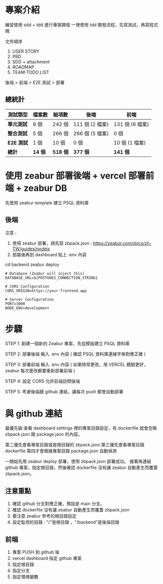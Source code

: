 # 專案介紹

練習使用 sdd + tdd 進行專案開發
一律使用 tdd 開發流程，先寫測試，再寫程式碼

文件順序
1. USER STORY
2. PRD
3. SDD + attachment
4. ROADMAP
5. TEAM-TODO LIST

後端 > 前端 > E2E 測試 > 部署

## 總統計

| 測試類型 | 檔案數 | 細項數 | 後端 | 前端 |
|---------|--------|--------|------|------|
| **單元測試** | 8 個 | 242 個 | 111 個 (2 檔案) | 131 個 (6 檔案) |
| **整合測試** | 5 個 | 266 個 | 266 個 (5 檔案) | 0 個 |
| **E2E 測試** | 1 個 | 10 個 | 0 個 | 10 個 (1 檔案) |
| **總計** | **14 個** | **518 個** | **377 個** | **141 個** |


# 使用 zeabur 部署後端 + vercel 部署前端 +  zeabur DB

先使用 zeabur template 建立 PSQL 資料庫

## 後端
注意 :
1. 使用 zeabur 部署，請先寫 zbpack.json : https://zeabur.com/docs/zh-TW/guides/nodejs
2. 部屬後再到 dashboard 貼上 .env 內容 

cd backend
zeabur deploy

```.env
# Database (Zeabur will inject this)
DATABASE_URL=${POSTGRES_CONNECTION_STRING}

# CORS Configuration
CORS_ORIGIN=https://your-frontend.app

# Server Configuration
PORT=3000
NODE_ENV=development
```

# 步驟

STEP 1: 創建一個新的 Zeabur 專案，先從模版建立 PSQL 資料庫

STEP 2: 部署後端 輸入 .env 內容 ( 確認 PSQL 資料庫連線字串對應正確 )

STEP 3: 部署前端 輸入 .env 內容 ( 如果時常更改，用 VERCEL 體驗更好，zeabur 每次更改都要重新部署前端 )

STEP 4: 設定 CORS 允許前端訪問後端 

STEP 5: 考慮後端跟 github 連結，讓每次 push 都會自動部署

# 與 github 連結

最優先級:查看 dashboard settings 裡的專案目錄設定，有 dockerfile 就會忽略 zbpack.json 跟 package.json 的內容。

第二優先會看專案目錄或是根目錄的 zbpack.json
第三優先會看專案目錄 dockerfile
第四才會根據專案目錄 package.json 自動偵測

一開始先用 zeabur deploy 部署，使用 zbpack.json 部署成功。
接著再連結 github 專案，指定根目錄，然後確認 dockerfile 沒有讓 zeabur 自動產生而覆蓋 zbpack.json。

## 注意重點

1. 確認 github 分支對應正確，預設是 main 分支。
2. 確認 dockerfile 沒有讓 zeabur 自動產生而覆蓋 zbpack.json
3. 要注意 zeabur 參考的根目錄設定
4. 設定監控的目錄 : "/"是根目錄 ，"/backend"是後端目錄


## 前端 
1. 專案 PUSH 到 github 後
2. vercel dashboard 指定 github 專案
3. 指定根目錄
4. 指定分支
5. 指定環境變數
